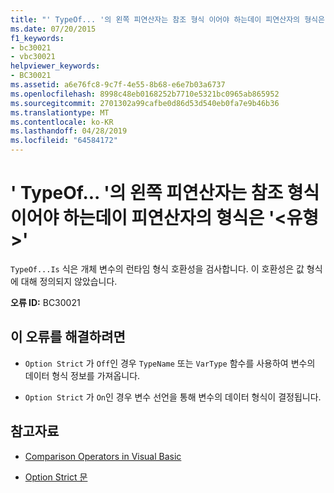 ```yaml
---
title: "' TypeOf... '의 왼쪽 피연산자는 참조 형식 이어야 하는데이 피연산자의 형식은 '<type>'"
ms.date: 07/20/2015
f1_keywords:
- bc30021
- vbc30021
helpviewer_keywords:
- BC30021
ms.assetid: a6e76fc8-9c7f-4e55-8b68-e6e7b03a6737
ms.openlocfilehash: 8998c48eb0168252b7710e5321bc0965ab865952
ms.sourcegitcommit: 2701302a99cafbe0d86d53d540eb0fa7e9b46b36
ms.translationtype: MT
ms.contentlocale: ko-KR
ms.lasthandoff: 04/28/2019
ms.locfileid: "64584172"
---
```

# <a name="typeofis-requires-its-left-operand-to-have-a-reference-type-but-this-operand-has-the-type-type"></a>' TypeOf... '의 왼쪽 피연산자는 참조 형식 이어야 하는데이 피연산자의 형식은 '\<유형 >'
`TypeOf...Is` 식은 개체 변수의 런타임 형식 호환성을 검사합니다. 이 호환성은 값 형식에 대해 정의되지 않았습니다.  
  
 **오류 ID:** BC30021  
  
## <a name="to-correct-this-error"></a>이 오류를 해결하려면  
  
- `Option Strict` 가 `Off`인 경우 `TypeName` 또는 `VarType` 함수를 사용하여 변수의 데이터 형식 정보를 가져옵니다.  
  
- `Option Strict` 가 `On`인 경우 변수 선언을 통해 변수의 데이터 형식이 결정됩니다.  
  
## <a name="see-also"></a>참고자료

- [Comparison Operators in Visual Basic](../../visual-basic/programming-guide/language-features/operators-and-expressions/comparison-operators.md)

- [Option Strict 문](../../visual-basic/language-reference/statements/option-strict-statement.md)
